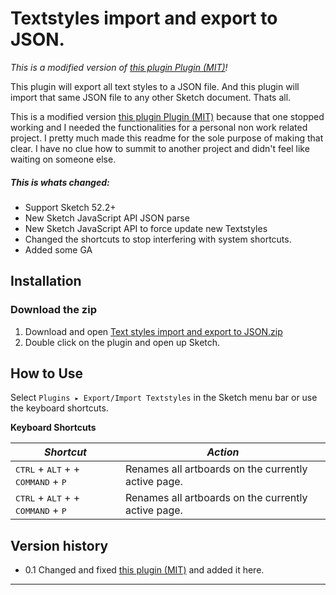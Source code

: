 # Textstyles import and export to JSON.
_This is a modified version of [this plugin Plugin (MIT)](https://github.com/nilshoenson/shared-text-styles)!_

This plugin will export all text styles to a JSON file.
And this plugin will import that same JSON file to any other Sketch document. Thats all.

This is a modified version [this plugin Plugin (MIT)](https://github.com/nilshoenson/shared-text-styles) because that one stopped working and I needed the functionalities for a personal non work related project. I pretty much made this readme for the sole purpose of making that clear. I have no clue how to summit to another project and didn't feel like waiting on someone else.

##### This is whats changed:
- Support Sketch 52.2+
- New Sketch JavaScript API JSON parse
- New Sketch JavaScript API to force update new Textstyles
- Changed the shortcuts to stop interfering with system shortcuts.
- Added some GA

## Installation

### Download the zip
1. Download and open [Text styles import and export to JSON.zip](https://github.com/KevinvBre/Sketch-textstyles-import-export/archive/master.zip)
2. Double click on the plugin and open up Sketch.

## How to Use
Select `Plugins ▸ Export/Import Textstyles` in the Sketch menu bar or use the keyboard shortcuts.

**Keyboard Shortcuts**

| *Shortcut*                                        | *Action*                          |
|---------------------------------------------------|-----------------------------------|
| <kbd>CTRL</kbd> + <kbd>ALT</kbd> + + <kbd>COMMAND</kbd> + <kbd>P</kbd> | Renames all artboards on the currently active page.
| <kbd>CTRL</kbd> + <kbd>ALT</kbd> + + <kbd>COMMAND</kbd> + <kbd>P</kbd> | Renames all artboards on the currently active page.



## Version history

* 0.1 Changed and fixed [this  plugin (MIT)](https://github.com/nilshoenson/shared-text-styles) and added it here.


---
